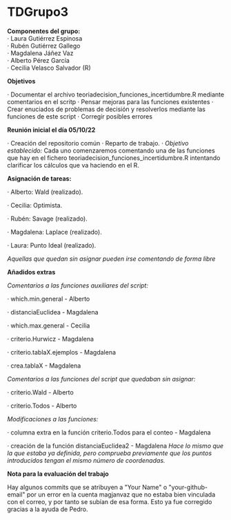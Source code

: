 # TDGrupo3
**Componentes del grupo:**    
· Laura Gutiérrez Espinosa  
· Rubén Gutiérrez Gallego  
· Magdalena Jáñez Vaz  
· Alberto Pérez García  
· Cecilia Velasco Salvador (R)  

**Objetivos**

· Documentar el archivo teoriadecision_funciones_incertidumbre.R mediante comentarios en el scritp
· Pensar mejoras para las funciones existentes
· Crear enuciados de problemas de decisión y resolverlos mediante las funciones de este script
· Corregir posibles errores


**Reunión inicial el día 05/10/22**

· Creación del repositorio común
· Reparto de trabajo.
· *Objetivo establecido:* Cada uno comenzaremos comentando una de las funciones que hay en el fichero teoriadecision_funciones_incertidumbre.R intentando clarificar los cálculos que va haciendo en el R.

**Asignación de tareas:**

· Alberto: Wald (realizado).

· Cecilia: Optimista. 

· Rubén: Savage (realizado). 

· Magdalena: Laplace (realizado). 

· Laura: Punto Ideal (realizado). 

*Aquellas que quedan sin asignar pueden irse comentando de forma libre*


**Añadidos extras**

*Comentarios a las funciones auxiliares del script:*

· which.min.general - Alberto

· distanciaEuclidea - Magdalena

· which.max.general - Cecilia

· criterio.Hurwicz - Magdalena

· criterio.tablaX.ejemplos - Magdalena

· crea.tablaX - Magdalena


*Comentarios a las funciones del script que quedaban sin asignar:*

· criterio.Wald - Alberto

· criterio.Todos - Alberto


*Modificaciones a las funciones:*

· columna extra en la función criterio.Todos para el conteo - Magdalena

· creación de la función distanciaEuclidea2 - Magdalena
*Hace lo mismo que la que estaba ya definida, pero comprueba previamente que los puntos introducidos tengan el mismo número de coordenadas.*

**Nota para la evaluación del trabajo**

Hay algunos commits que se atribuyen a "Your Name" o "your-github-email" por un error en la cuenta magjanvaz que no estaba bien vinculada con el correo, y por tanto se subían de esa forma. Esto ya fue corregido gracias a la ayuda de Pedro.
